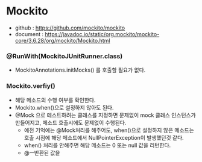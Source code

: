 # Mockito

* github : https://github.com/mockito/mockito
* document : https://javadoc.io/static/org.mockito/mockito-core/3.6.28/org/mockito/Mockito.html

### @RunWith(MockitoJUnitRunner.class)
- MockitoAnnotations.initMocks() 를 호출할 필요가 없다.

### Mockito.verfiy()
* 해당 메소드의 수행 여부를 확인한다.
* Mockito.when()으로 설정하지 않아도 된다.
* @Mock 으로 테스트하려는 클래스를 지정하면 문제없이 mock 클래스 인스턴스가 만들어지고, 메소드 호출시에도 문제없이 수행된다.
	* 예전 기억에는 @Mock처리를 해주어도, when()으로 설정하지 않은 메소드는 호출 시점에 해당 메소드에서 NullPointerException이 발생했던것 같다.
	* when() 처리를 안해주면 해당 메소드는 0 또는 null 값을 리턴한다.
	* @ㅡ반환된 값을 
<!--stackedit_data:
eyJoaXN0b3J5IjpbLTk1Mjg5NTM3OCwtMTg0NTkzODE1N119
-->